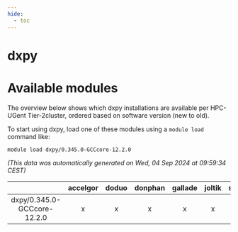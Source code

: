 ```yaml
---
hide:
  - toc
---
```


dxpy
====

# Available modules


The overview below shows which dxpy installations are available per HPC-UGent Tier-2cluster, ordered based on software version (new to old).

To start using dxpy, load one of these modules using a `module load` command like:

```shell
module load dxpy/0.345.0-GCCcore-12.2.0
```

*(This data was automatically generated on Wed, 04 Sep 2024 at 09:59:34 CEST)*  

| |accelgor|doduo|donphan|gallade|joltik|shinx|skitty|
| :---: | :---: | :---: | :---: | :---: | :---: | :---: | :---: |
|dxpy/0.345.0-GCCcore-12.2.0|x|x|x|x|x|x|x|
